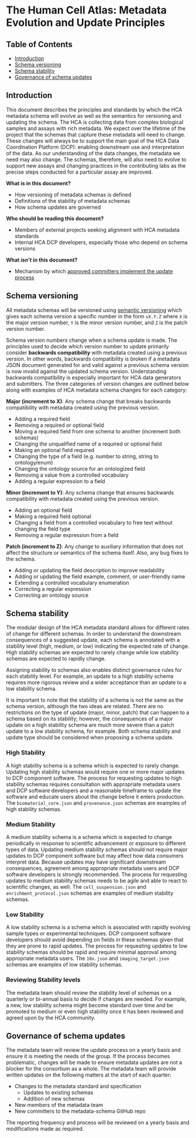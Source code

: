 # The Human Cell Atlas: Metadata Evolution and Update Principles

## Table of Contents
- [Introduction](#introduction)
- [Schema versioning](#schema-versioning)
- [Schema stability](#schema-stability)
- [Governance of schema updates](#governance-of-schema-updates)

## Introduction

This document describes the principles and standards by which the HCA metadata schema will evolve as well as the semantics for versioning and updating the schema. The HCA is collecting data from complex biological samples and assays with rich metadata. We expect over the lifetime of the project that the schemas that capture these metadata will need to change. These changes will always be to support the main goal of the HCA Data Coordination Platform (DCP): enabling downstream use and interpretation of the data. As our understanding of the data changes, the metadata we need may also change. The schemas, therefore, will also need to evolve to support new assays and changing practices in the contributing labs as the precise steps conducted for a particular assay are improved.

**What is in this document?**
 - How versioning of metadata schemas is defined
 - Definitions of the stability of metadata schemas
 - How schema updates are governed

**Who should be reading this document?**
 - Members of external projects seeking alignment with HCA metadata standards
 - Internal HCA DCP developers, especially those who depend on schema versions

**What *isn't* in this document?**
 - Mechanism by which [approved committers implement the update process](committers.md#specific-how-to-for-making-changes)

## Schema versioning

All metadata schemas will be versioned using [semantic versioning](http://semver.org/) which gives each schema version a specific number in the form `vX.Y.Z` where `X` is the major version number, `Y` is the minor version number, and `Z` is the patch version number.

Schema version numbers change when a schema update is made. The principles used to decide which version number to update primarily consider **backwards compatibility** with metadata created using a previous version. In other words, backwards compatibility is broken if a metadata JSON document generated for and valid against a previous schema version is now invalid against the updated schema version. Understanding backwards compatibility is especially important for HCA data generators and submitters. The three categories of version changes are outlined below along with examples of HCA metadata schema changes for each category:

**Major (increment to X)**: Any schema change that breaks backwards compatibility with metadata created using the previous version.
- Adding a required field
- Removing a required or optional field
- Moving a required field from one schema to another (increment both schemas)
- Changing the unqualified name of a required or optional field
- Making an optional field required
- Changing the type of a field (e.g. number to string, string to ontology/enum)
- Changing the ontology source for an ontologized field
- Removing a value from a controlled vocabulary
- Adding a regular expression to a field

**Minor (increment to Y)**: Any schema change that ensures backwards compatibility with metadata created using the previous version.
- Adding an optional field
- Making a required field optional
- Changing a field from a controlled vocabulary to free text without changing the field type
- Removing a regular expression from a field

**Patch (increment to Z)**: Any change to auxiliary information that does not affect the structure or semantics of the schema itself. Also, any bug fixes to the schema.
- Adding or updating the field description to improve readability
- Adding or updating the field example, comment, or user-friendly name
- Extending a controlled vocabulary enumeration
- Correcting a regular expression
- Correcting an ontology source

## Schema stability

The modular design of the HCA metadata standard allows for different rates of change for different schemas. In order to understand the downstream consequences of a suggested update, each schema is annotated with a stability level (high, medium, or low) indicating the expected rate of change. High stability schemas are expected to rarely change while low stability schemas are expected to rapidly change.

Assigning stability to schemas also enables distinct governance rules for each stability level. For example, an update to a high stability schema requires more rigorous review and a wider acceptance than an update to a low stability schema.

It is important to note that the stability of a schema is not the same as the schema version, although the two ideas are related. There are no restrictions on the type of update (major, minor, patch) that can happen to a schema based on its stability; however, the consequences of a major update on a high stability schema are much more severe than a patch update to a low stability schema, for example. Both schema stability and update type should be considered when proposing a schema update.

### High Stability

A high stability schema is a schema which is expected to rarely change. Updating high stability schemas would require one or more major updates to DCP component software. The process for requesting updates to high stability schemas requires consultation with appropriate metadata users and DCP software developers and a reasonable timeframe to update the software and educate users about the change before it enters production. The `biomaterial_core.json` and `provenance.json` schemas are examples of high stability schemas.

### Medium Stability

A medium stability schema is a schema which is expected to change periodically in response to scientific advancement or exposure to different types of data. Updating medium stability schemas should not require major updates to DCP component software but may affect how data consumers interpret data. Because updates may have significant downstream consequences, agreement among appropriate metadata users and DCP software developers is strongly recommended. The process for requesting updates to medium stability schemas needs to be agile and able to react to scientific changes, as well. The `cell_suspension.json` and `enrichment_protocol.json` schemas are examples of medium stability schemas.

### Low Stability

A low stability schema is a schema which is associated with rapidly evolving sample types or experimental techniques. DCP component software developers should avoid depending on fields in these schemas given that they are prone to rapid updates. The process for requesting updates to low stability schemas should be rapid and require minimal approval among appropriate metadata users. The `10x.json` and `imaging_target.json` schemas are examples of low stability schemas.

### Reviewing Stability levels

The metadata team should review the stability level of schemas on a quarterly or bi-annual basis to decide if changes are needed. For example, a new, low stability schema might become standard over time and be promoted to medium or even high stability once it has been reviewed and agreed upon by the HCA community.

## Governance of schema updates

The metadata team will review the update process on a yearly basis and ensure it is meeting the needs of the group. If the process becomes problematic, changes will be made to ensure metadata updates are not a blocker for the consortium as a whole. The metadata team will provide written updates on the following matters at the start of each quarter:

- Changes to the metadata standard and specification
  - Updates to existing schemas
  - Addition of new schemas
- New members of the metadata team
- New committers to the metadata-schema GitHub repo

The reporting frequency and process will be reviewed on a yearly basis and modifications made as required.
